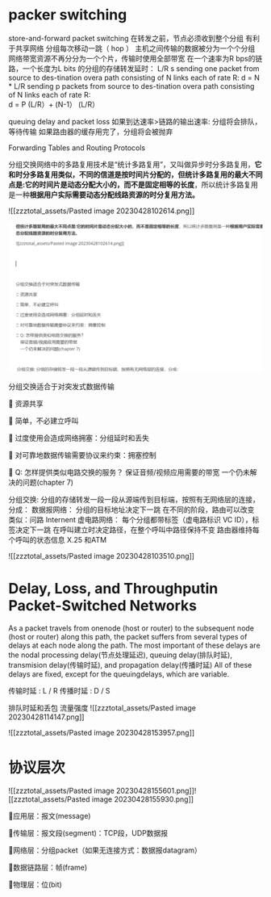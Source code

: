 # packer switching

store-and-forward packet switching
	在转发之前，节点必须收到整个分组
		有利于共享网络
	分组每次移动一跳（ hop ）
	主机之间传输的数据被分为一个个分组
	网络带宽资源不再分分为一个个片，传输时使用全部带宽
	在一个速率为R bps的链路，一个长度为L bits 的分组的存储转发延时： L/R s
		sending one packet from source to des-tination overa path consisting of N links each of rate R:        d =  N * L/R
		sending p packets from source to des-tination overa path consisting of N links each of rate R:     
		d = P (L/R）+ (N-1） (L/R）


queuing delay and packet loss
	如果到达速率>链路的输出速率:
		分组将会排队，等待传输
		如果路由器的缓存用完了，分组将会被抛弃


Forwarding Tables and Routing Protocols


分组交换网络中的多路复用技术是“统计多路复用”，又叫做异步时分多路复用，**它和时分多路复用类似，不同的信道是按时间片分配的，但统计多路复用的最大不同点是:它的时间片是动态分配大小的，而不是固定相等的长度**，所以统计多路复用是一种**根据用户实际需要动态分配线路资源的时分复用方法。**

![[zzztotal_assets/Pasted image 20230428102614.png]]



![image-20230709084132767](https://github.com/jmc-April/cn-notes/blob/cdff56de248d3a9c29d3fba4527e7e1707c1835c/zzztotal_assets/image-20230709084132767.png)



分组交换适合于对突发式数据传输

 资源共享

 简单，不必建立呼叫

 过度使用会造成网络拥塞：分组延时和丢失

 对可靠地数据传输需要协议来约束：拥塞控制

 Q: 怎样提供类似电路交换的服务？
	保证音频/视频应用需要的带宽
	一个仍未解决的问题(chapter 7)



 分组交换: 分组的存储转发一段一段从源端传到目标端，按照有无网络层的连接，分成：
 数据报网络：
	分组的目标地址决定下一跳
	在不同的阶段，路由可以改变
	类似：问路
	Internent
 虚电路网络：
	每个分组都带标签（虚电路标识 VC ID），标签决定下一跳
	在呼叫建立时决定路径，在整个呼叫中路径保持不变
	路由器维持每个呼叫的状态信息
	X.25 和ATM

![[zzztotal_assets/Pasted image 20230428103510.png]]


# Delay, Loss, and Throughputin Packet-Switched Networks

As a packet travels from onenode (host or router) to the subsequent node (host or router) along this path, the packet suffers from several types of delays at each node along the path. The most
important of these delays are the nodal processing delay(节点处理延迟), queuing delay(排队时延), transmision delay(传输时延), and propagation delay(传播时延)
All of these delays are fixed, except for the queuingdelays, which are variable.


传输时延 : L / R
传播时延 : D / S

排队时延和丢包
	流量强度
	![[zzztotal_assets/Pasted image 20230428114147.png]]






![[zzztotal_assets/Pasted image 20230428153957.png]]



# 协议层次
![[zzztotal_assets/Pasted image 20230428155601.png]]![[zzztotal_assets/Pasted image 20230428155930.png]]

应用层：报文(message)

传输层：报文段(segment)：TCP段，UDP数据报

网络层：分组packet（如果无连接方式：数据报datagram）

数据链路层：帧(frame)

物理层：位(bit)


